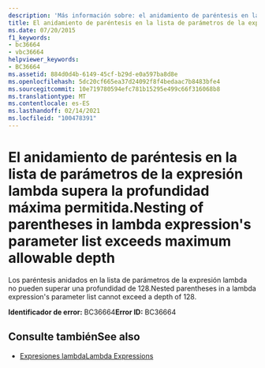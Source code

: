 ```yaml
---
description: 'Más información sobre: el anidamiento de paréntesis en la lista de parámetros de la expresión lambda supera la profundidad máxima permitida'
title: El anidamiento de paréntesis en la lista de parámetros de la expresión lambda supera la profundidad máxima permitida.
ms.date: 07/20/2015
f1_keywords:
- bc36664
- vbc36664
helpviewer_keywords:
- BC36664
ms.assetid: 884d0d4b-6149-45cf-b29d-e0a597ba8d8e
ms.openlocfilehash: 5dc20cf665ea37d24092f8f4bedaac7b8483bfe4
ms.sourcegitcommit: 10e719780594efc781b15295e499c66f316068b8
ms.translationtype: MT
ms.contentlocale: es-ES
ms.lasthandoff: 02/14/2021
ms.locfileid: "100478391"
---
```

# <a name="nesting-of-parentheses-in-lambda-expressions-parameter-list-exceeds-maximum-allowable-depth"></a><span data-ttu-id="98466-103">El anidamiento de paréntesis en la lista de parámetros de la expresión lambda supera la profundidad máxima permitida.</span><span class="sxs-lookup"><span data-stu-id="98466-103">Nesting of parentheses in lambda expression's parameter list exceeds maximum allowable depth</span></span>

<span data-ttu-id="98466-104">Los paréntesis anidados en la lista de parámetros de la expresión lambda no pueden superar una profundidad de 128.</span><span class="sxs-lookup"><span data-stu-id="98466-104">Nested parentheses in a lambda expression's parameter list cannot exceed a depth of 128.</span></span>  
  
 <span data-ttu-id="98466-105">**Identificador de error:** BC36664</span><span class="sxs-lookup"><span data-stu-id="98466-105">**Error ID:** BC36664</span></span>  
  
## <a name="see-also"></a><span data-ttu-id="98466-106">Consulte también</span><span class="sxs-lookup"><span data-stu-id="98466-106">See also</span></span>

- [<span data-ttu-id="98466-107">Expresiones lambda</span><span class="sxs-lookup"><span data-stu-id="98466-107">Lambda Expressions</span></span>](../programming-guide/language-features/procedures/lambda-expressions.md)
